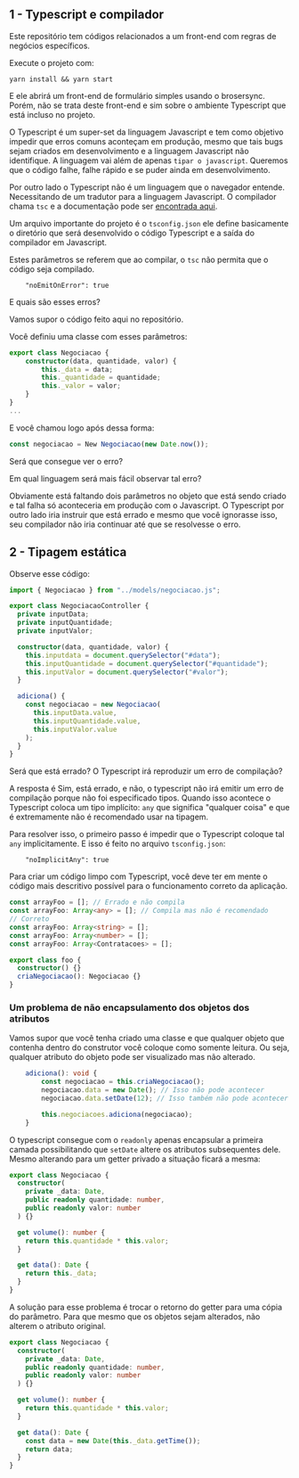 ## 1 - Typescript e compilador

Este repositório tem códigos relacionados a um front-end com regras de negócios específicos.

Execute o projeto com:

```
yarn install && yarn start
```

E ele abrirá um front-end de formulário simples usando o brosersync. Porém, não se trata deste front-end e sim sobre o ambiente Typescript que está incluso no projeto.

O Typescript é um super-set da linguagem Javascript e tem como objetivo impedir que erros comuns aconteçam em produção, mesmo que tais bugs sejam criados em desenvolvimento e a linguagem Javascript não identifique. A linguagem vai além de apenas `tipar o javascript`. Queremos que o código falhe, falhe rápido e se puder ainda em desenvolvimento.

Por outro lado o Typescript não é um linguagem que o navegador entende. Necessitando de um tradutor para a linguagem Javascript. O compilador chama `tsc` e a documentação pode ser [encontrada aqui](https://www.typescriptlang.org/docs/handbook/compiler-options.html).

Um arquivo importante do projeto é o `tsconfig.json` ele define basicamente o diretório que será desenvolvido o código Typescript e a saída do compilador em Javascript.

Estes parâmetros se referem que ao compilar, o `tsc` não permita que o código seja compilado.

```
    "noEmitOnError": true
```

E quais são esses erros?

Vamos supor o código feito aqui no repositório.

Você definiu uma classe com esses parâmetros:

```ts
export class Negociacao {
    constructor(data, quantidade, valor) {
		this._data = data;
		this._quantidade = quantidade;
		this._valor = valor;
	}
}
...
```

E você chamou logo após dessa forma:

```js
const negociacao = New Negociacao(new Date.now());
```

Será que consegue ver o erro?

Em qual linguagem será mais fácil observar tal erro?

Obviamente está faltando dois parâmetros no objeto que está sendo criado e tal falha só aconteceria em produção com o Javascript. O Typescript por outro lado iria instruir que está errado e mesmo que você ignorasse isso, seu compilador não iria continuar até que se resolvesse o erro.

## 2 - Tipagem estática

Observe esse código:

```ts
import { Negociacao } from "../models/negociacao.js";

export class NegociacaoController {
  private inputData;
  private inputQuantidade;
  private inputValor;

  constructor(data, quantidade, valor) {
    this.inputdata = document.querySelector("#data");
    this.inputQuantidade = document.querySelector("#quantidade");
    this.inputValor = document.querySelector("#valor");
  }

  adiciona() {
    const negociacao = new Negociacao(
      this.inputData.value,
      this.inputQuantidade.value,
      this.inputValor.value
    );
  }
}
```

Será que está errado? O Typescript irá reproduzir um erro de compilação?

A resposta é Sim, está errado, e não, o typescript não irá emitir um erro de compilação porque não foi especificado tipos. Quando isso acontece o Typescript coloca um tipo implícito: `any` que significa "qualquer coisa" e que é extremamente não é recomendado usar na tipagem.

Para resolver isso, o primeiro passo é impedir que o Typescript coloque tal `any` implicitamente. E isso é feito no arquivo `tsconfig.json`:

```
    "noImplicitAny": true
```

Para criar um código limpo com Typescript, você deve ter em mente o código mais descritivo possível para o funcionamento correto da aplicação.

```ts
const arrayFoo = []; // Errado e não compila
const arrayFoo: Array<any> = []; // Compila mas não é recomendado
// Correto
const arrayFoo: Array<string> = [];
const arrayFoo: Array<number> = [];
const arrayFoo: Array<Contratacoes> = [];
```

```ts
export class foo {
  constructor() {}
  criaNegociacao(): Negociacao {}
}
```

### Um problema de não encapsulamento dos objetos dos atributos

Vamos supor que você tenha criado uma classe e que qualquer objeto que contenha dentro do construtor você coloque como somente leitura. Ou seja, qualquer atributo do objeto pode ser visualizado mas não alterado.

```ts
	adiciona(): void {
		const negociacao = this.criaNegociacao();
		negociacao.data = new Date(); // Isso não pode acontecer
		negociacao.data.setDate(12); // Isso também não pode acontecer

		this.negociacoes.adiciona(negociacao);
	}
```

O typescript consegue com o `readonly` apenas encapsular a primeira camada possibilitando que `setDate` altere os atributos subsequentes dele. Mesmo alterando para um getter privado a situação ficará a mesma:

```ts
export class Negociacao {
  constructor(
    private _data: Date,
    public readonly quantidade: number,
    public readonly valor: number
  ) {}

  get volume(): number {
    return this.quantidade * this.valor;
  }

  get data(): Date {
    return this._data;
  }
}
```

A solução para esse problema é trocar o retorno do getter para uma cópia do parâmetro. Para que mesmo que os objetos sejam alterados, não alterem o atributo original.

```ts
export class Negociacao {
  constructor(
    private _data: Date,
    public readonly quantidade: number,
    public readonly valor: number
  ) {}

  get volume(): number {
    return this.quantidade * this.valor;
  }

  get data(): Date {
    const data = new Date(this._data.getTime());
    return data;
  }
}
```
